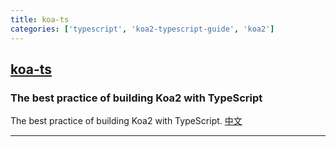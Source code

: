 ```yaml
---
title: koa-ts
categories: ['typescript', 'koa2-typescript-guide', 'koa2']
---
```

## [koa-ts](https://github.com/unix/koa-ts)

### The best practice of building Koa2 with TypeScript


The best practice of building Koa2 with TypeScript. [中文](/README_CN.md)

---
